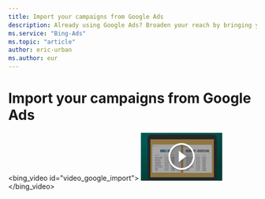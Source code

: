 ```yaml
---
title: Import your campaigns from Google Ads
description: Already using Google Ads? Broaden your reach by bringing your existing Google Ads campaigns directly into Microsoft Advertising. (English only)
ms.service: "Bing-Ads"
ms.topic: "article"
author: eric-urban
ms.author: eur
---
```


# Import your campaigns from Google Ads

<bing_video id="video_google_import">
    ![Import your campaigns](../images/BA_VideoThumb_GoogleImport.png)
  </bing_video>

